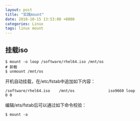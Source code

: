 ```yaml
---
layout: post
title: "实践mount"
date: 2018-10-15 13:53:00 +0800
categories: Linux
tags: linux mount
---
```




## 挂载iso

```shell
$ mount -o loop /software/rhel64.iso /mnt/os
# 卸载
$ unmount /mnt/os
```

开机自动挂载，在/etc/fstab中追加如下内容：

```
/software/rhel64.iso    /mnt/os               iso9660 loop            0 0
```

编辑/ets/fstab后可以通过如下命令校验：

```shell
$ mount -a
```



